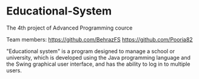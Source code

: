 # Educational-System
The 4th project of Advanced Programming cource

Team members: https://github.com/BehrazFS https://github.com/Pooria82

"Educational system" is a program designed to manage a school or university, which is developed using the Java programming language and the Swing graphical user interface, and has the ability to log in to multiple users.
